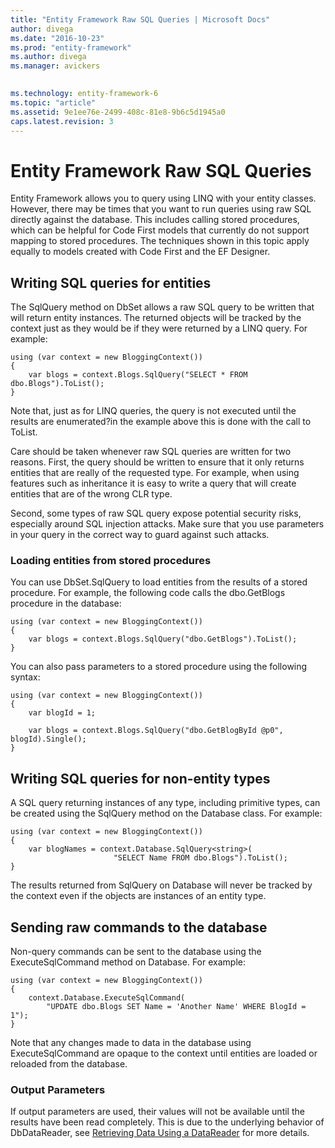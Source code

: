 ```yaml
---
title: "Entity Framework Raw SQL Queries | Microsoft Docs"
author: divega
ms.date: "2016-10-23"
ms.prod: "entity-framework"
ms.author: divega
ms.manager: avickers
 

ms.technology: entity-framework-6
ms.topic: "article"
ms.assetid: 9e1ee76e-2499-408c-81e8-9b6c5d1945a0
caps.latest.revision: 3
---
```

# Entity Framework Raw SQL Queries
Entity Framework allows you to query using LINQ with your entity classes. However, there may be times that you want to run queries using raw SQL directly against the database. This includes calling stored procedures, which can be helpful for Code First models that currently do not support mapping to stored procedures. The techniques shown in this topic apply equally to models created with Code First and the EF Designer.  
  
## Writing SQL queries for entities  
  
The SqlQuery method on DbSet allows a raw SQL query to be written that will return entity instances. The returned objects will be tracked by the context just as they would be if they were returned by a LINQ query. For example:  
  
```  
using (var context = new BloggingContext()) 
{ 
    var blogs = context.Blogs.SqlQuery("SELECT * FROM dbo.Blogs").ToList(); 
}
```  
  
Note that, just as for LINQ queries, the query is not executed until the results are enumerated?in the example above this is done with the call to ToList.  
  
Care should be taken whenever raw SQL queries are written for two reasons. First, the query should be written to ensure that it only returns entities that are really of the requested type. For example, when using features such as inheritance it is easy to write a query that will create entities that are of the wrong CLR type.  
  
Second, some types of raw SQL query expose potential security risks, especially around SQL injection attacks. Make sure that you use parameters in your query in the correct way to guard against such attacks.  
  
### Loading entities from stored procedures  
  
You can use DbSet.SqlQuery to load entities from the results of a stored procedure. For example, the following code calls the dbo.GetBlogs procedure in the database:  
  
```  
using (var context = new BloggingContext()) 
{ 
    var blogs = context.Blogs.SqlQuery("dbo.GetBlogs").ToList(); 
}
```  
  
You can also pass parameters to a stored procedure using the following syntax:  
  
```  
using (var context = new BloggingContext()) 
{ 
    var blogId = 1; 
 
    var blogs = context.Blogs.SqlQuery("dbo.GetBlogById @p0", blogId).Single(); 
}
```  
  
## Writing SQL queries for non-entity types  
  
A SQL query returning instances of any type, including primitive types, can be created using the SqlQuery method on the Database class. For example:  
  
```  
using (var context = new BloggingContext()) 
{ 
    var blogNames = context.Database.SqlQuery<string>( 
                       "SELECT Name FROM dbo.Blogs").ToList(); 
}
```  
  
The results returned from SqlQuery on Database will never be tracked by the context even if the objects are instances of an entity type.  
  
## Sending raw commands to the database  
  
Non-query commands can be sent to the database using the ExecuteSqlCommand method on Database. For example:  
  
```  
using (var context = new BloggingContext()) 
{ 
    context.Database.ExecuteSqlCommand( 
        "UPDATE dbo.Blogs SET Name = 'Another Name' WHERE BlogId = 1"); 
}
```  
  
Note that any changes made to data in the database using ExecuteSqlCommand are opaque to the context until entities are loaded or reloaded from the database.  
  
### Output Parameters  
  
If output parameters are used, their values will not be available until the results have been read completely. This is due to the underlying behavior of DbDataReader, see [Retrieving Data Using a DataReader](http://go.microsoft.com/fwlink/?LinkID=398589) for more details.  
  